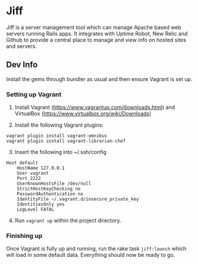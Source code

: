 # Jiff

Jiff is a server management tool which can manage Apache based web servers running Rails apps. It integrates with Uptime Robot, New Relic and Github to provide a central place to manage and view info on hosted sites and servers.

## Dev Info

Install the gems through bundler as usual and then ensure Vagrant is set up.

### Setting up Vagrant

1. Install Vagrant (https://www.vagrantup.com/downloads.html) and VirtualBox (https://www.virtualbox.org/wiki/Downloads)

2. Install the following Vagrant plugins:

```
vagrant plugin install vagrant-omnibus
vagrant plugin install vagrant-librarian-chef
```

3. Insert the following into ~/.ssh/config

```
Host default
	HostName 127.0.0.1
	User vagrant
	Port 2222
	UserKnownHostsFile /dev/null
	StrictHostKeyChecking no
	PasswordAuthentication no
	IdentityFile ~/.vagrant.d/insecure_private_key
	IdentitiesOnly yes
	LogLevel FATAL
```

4. Run `vagrant up` within the project directory.

### Finishing up

Once Vagrant is fully up and running, run the rake task `jiff:launch` which will load in some default data. Everything should now be ready to go.
